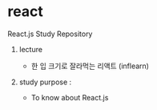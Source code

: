 # react
React.js Study Repository

1. lecture 
   - 한 입 크기로 잘라먹는 리액트 (inflearn)

2. study purpose :
   - To know about React.js
